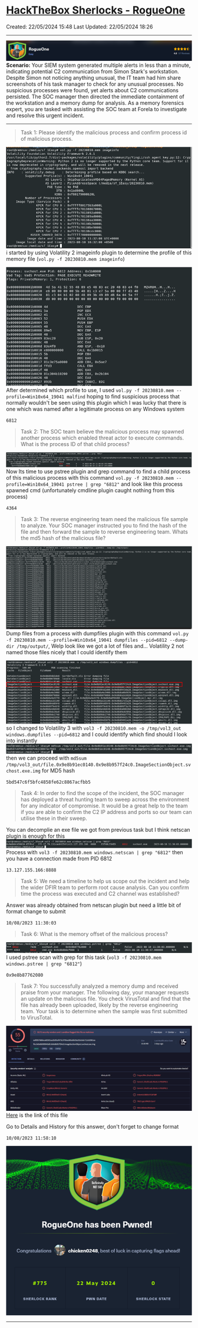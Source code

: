 # [HackTheBox Sherlocks - RogueOne](https://app.hackthebox.com/sherlocks/RogueOne)
Created: 22/05/2024 15:48
Last Updated: 22/05/2024 18:26
* * *
![a1496064b5ec108ff071ea173a2af168.png](../../../_resources/a1496064b5ec108ff071ea173a2af168.png)
**Scenario:**
Your SIEM system generated multiple alerts in less than a minute, indicating potential C2 communication from Simon Stark's workstation. Despite Simon not noticing anything unusual, the IT team had him share screenshots of his task manager to check for any unusual processes. No suspicious processes were found, yet alerts about C2 communications persisted. The SOC manager then directed the immediate containment of the workstation and a memory dump for analysis. As a memory forensics expert, you are tasked with assisting the SOC team at Forela to investigate and resolve this urgent incident.

* * *
>Task 1: Please identify the malicious process and confirm process id of malicious process.

![4a73fc51635b55dfa86a6df66686ff22.png](../../../_resources/4a73fc51635b55dfa86a6df66686ff22.png)
i started by using Volatility 2 imageinfo plugin to determine the profile of this memory file (`vol.py -f 20230810.mem imageinfo`)

![f6c96bc423179ac7866859889d49f07e.png](../../../_resources/f6c96bc423179ac7866859889d49f07e.png)
After determined which profile to use, I used `vol.py -f 20230810.mem --profile=Win10x64_19041 malfind` hoping to find suspicious process that normally wouldn't be seen using this plugin which I was lucky that there is one which was named after a legitimate process on any Windows system

```
6812
```

>Task 2: The SOC team believe the malicious process may spawned another process which enabled threat actor to execute commands. What is the process ID of that child process?

![b9f10e533f6245d7e1f017eb296579c1.png](../../../_resources/b9f10e533f6245d7e1f017eb296579c1.png)
Now Its time to use pstree plugin and grep command to find a child process of this malicious process with this command `vol.py -f 20230810.mem --profile=Win10x64_19041 pstree | grep "6812"` and look like this process spawned cmd (unfortunately cmdline plugin caught nothing from this process)
```
4364
```

>Task 3: The reverse engineering team need the malicious file sample to analyze. Your SOC manager instructed you to find the hash of the file and then forward the sample to reverse engineering team. Whats the md5 hash of the malicious file?

![32f3b293d9673ed2dfa3e957724a3097.png](../../../_resources/32f3b293d9673ed2dfa3e957724a3097.png)
Dump files from a process with dumpfiles plugin with this command `vol.py -f 20230810.mem --profile=Win10x64_19041 dumpfiles --pid=6812 --dump-dir /tmp/output/`, Welp look like we got a lot of files and... Volatility 2 not named those files nicely that I could identify them 

![5a2632fa48094879a90ec4a41a3db856.png](../../../_resources/5a2632fa48094879a90ec4a41a3db856.png)
so I changed to Volatility 3 with `vol3 -f 20230810.mem -o /tmp/vol3_out windows.dumpfiles --pid=6812` and I could identify which find should I look into instantly 
![f924710c2963bb694c7b7b228a445f2e.png](../../../_resources/f924710c2963bb694c7b7b228a445f2e.png)
then we can proceed with `md5sum /tmp/vol3_out/file.0x9e8b91ec0140.0x9e8b957f24c0.ImageSectionObject.svchost.exe.img` for MD5 hash
```
5bd547c6f5bfc4858fe62c8867acfbb5
```

>Task 4: In order to find the scope of the incident, the SOC manager has deployed a threat hunting team to sweep across the environment for any indicator of compromise. It would be a great help to the team if you are able to confirm the C2 IP address and ports so our team can utilise these in their sweep.

You can decomplie an exe file we got from previous task but I think netscan plugin is enough for this 
![948f4bb6829913d9322c463e852f5318.png](../../../_resources/948f4bb6829913d9322c463e852f5318.png)
Process with `vol3 -f 20230810.mem windows.netscan | grep "6812"` then you have a connection made from PID 6812
```
13.127.155.166:8888
```

>Task 5: We need a timeline to help us scope out the incident and help the wider DFIR team to perform root cause analysis. Can you confirm time the process was executed and C2 channel was established?

Answer was already obtained from netscan plugin but need a little bit of format change to submit
```
10/08/2023 11:30:03
```

>Task 6: What is the memory offset of the malicious process?

![0c1521f4413f4a3b7f6d9a96c42e43d2.png](../../../_resources/0c1521f4413f4a3b7f6d9a96c42e43d2.png)
I used pstree scan with grep for this task (`vol3 -f 20230810.mem windows.pstree | grep "6812"`)
```
0x9e8b87762080
```

>Task 7: You successfully analyzed a memory dump and received praise from your manager. The following day, your manager requests an update on the malicious file. You check VirusTotal and find that the file has already been uploaded, likely by the reverse engineering team. Your task is to determine when the sample was first submitted to VirusTotal.

![755978d487c00819780d6a5533f9b222.png](../../../_resources/755978d487c00819780d6a5533f9b222.png)
[Here](https://www.virustotal.com/gui/file/eaf09578d6eca82501aa2b3fcef473c3795ea365a9b33a252e5dc712c62981ea/detection) is the link of this file 

Go to Details and History for this answer, don't forget to change format
```
10/08/2023 11:58:10
```

![db4969b9bee9bd45d8b78e2c73033b3b.png](../../../_resources/db4969b9bee9bd45d8b78e2c73033b3b.png)
* * *

